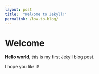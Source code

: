 ```yaml
---
layout: post
title:  "Welcome to Jekyll!"
permalink: /how-to-blog/
---
```


# Welcome

**Hello world**, this is my first Jekyll blog post.

I hope you like it!